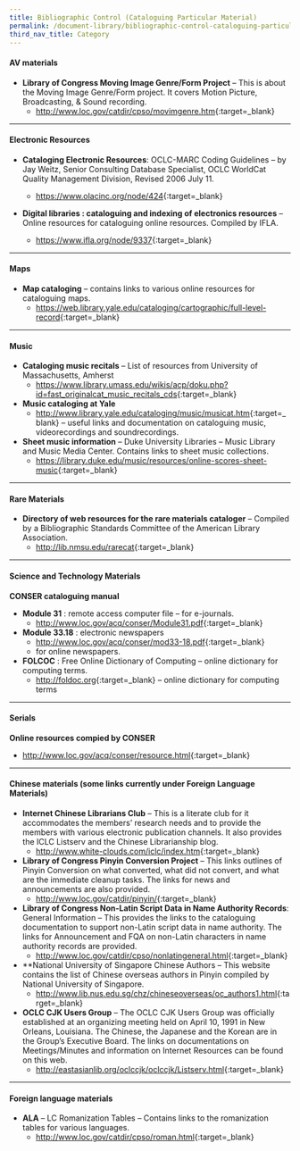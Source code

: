 ```yaml
---
title: Bibliographic Control (Cataloguing Particular Material)
permalink: /document-library/bibliographic-control-cataloguing-particular-material/
third_nav_title: Category
---
```


#### **AV materials**
- **Library of Congress Moving Image Genre/Form Project** – This is about the Moving Image Genre/Form project. It covers Motion Picture, Broadcasting, & Sound recording.
	- <http://www.loc.gov/catdir/cpso/movimgenre.htm>{:target=_blank}

<hr/>

#### **Electronic Resources**
- **Cataloging Electronic Resources**: OCLC-MARC Coding Guidelines – by Jay Weitz, Senior Consulting Database Specialist, OCLC WorldCat Quality Management Division, Revised 2006 July 11.
	- <https://www.olacinc.org/node/424>{:target=_blank}

- **Digital libraries : cataloguing and indexing of  electronics resources** – Online resources for cataloguing online resources. Compiled by IFLA.
	- <https://www.ifla.org/node/9337>{:target=_blank}

<hr/>

#### **Maps**
- **Map cataloging** – contains links to various online resources for cataloguing maps.
	- <https://web.library.yale.edu/cataloging/cartographic/full-level-record>{:target=_blank}

<hr/>

#### **Music**
- **Cataloging music recitals** – List of resources from University of Massachusetts, Amherst
	- <https://www.library.umass.edu/wikis/acp/doku.php?id=fast_originalcat_music_recitals_cds>{:target=_blank}
- **Music cataloging at Yale**
	- <http://www.library.yale.edu/cataloging/music/musicat.htm>{:target=_blank}
	– useful links and documentation on cataloguing music, videorecordings and soundrecordings.
- **Sheet music information** – Duke University Libraries – Music Library and Music Media Center. Contains links to sheet music collections.
	- <https://library.duke.edu/music/resources/online-scores-sheet-music>{:target=_blank}

<hr/>

#### **Rare Materials**
- **Directory of web resources for the rare materials cataloger** – Compiled by a Bibliographic Standards Committee of the American Library Association.
	- <http://lib.nmsu.edu/rarecat>{:target=_blank}

<hr/>

#### **Science and Technology Materials**
**CONSER cataloguing manual**
- **Module 31** : remote access computer file – for e-journals.
	- <http://www.loc.gov/acq/conser/Module31.pdf>{:target=_blank}
- **Module 33.18** : electronic newspapers
	- <http://www.loc.gov/acq/conser/mod33-18.pdf>{:target=_blank}
	- for online newspapers.
- **FOLCOC** : Free Online Dictionary of Computing – online dictionary for computing terms.
	- <http://foldoc.org>{:target=_blank}
	– online dictionary for computing terms

<hr/>

#### **Serials**
**Online resources compied by CONSER**
- <http://www.loc.gov/acq/conser/resource.html>{:target=_blank}

<hr/>

#### **Chinese materials (some links currently under Foreign Language Materials)**
- **Internet Chinese Librarians Club** – This is a literate club for it accommodates the members’ research needs and to provide the members with various electronic publication channels. It also provides the ICLC Listserv and the Chinese Librarianship blog.
	- <http://www.white-clouds.com/iclc/index.htm>{:target=_blank}
- **Library of Congress Pinyin Conversion Project** – This links outlines of Pinyin Conversion on what converted, what did not convert, and what are the immediate cleanup tasks. The links for news and announcements are also provided.
	- <http://www.loc.gov/catdir/pinyin/>{:target=_blank}
- **Library of Congress Non-Latin Script Data in Name Authority Records**: General Information – This provides the links to the cataloguing documentation to support non-Latin script data in name authority. The links for Announcement and FQA on non-Latin characters in name authority records are provided.
	- <http://www.loc.gov/catdir/cpso/nonlatingeneral.html>{:target=_blank}
- **National University of Singapore Chinese Authors – This website contains the list of Chinese overseas authors in Pinyin compiled by National University of Singapore.
	- <http://www.lib.nus.edu.sg/chz/chineseoverseas/oc_authors1.html>{:target=_blank}
- **OCLC CJK Users Group** – The OCLC CJK Users Group was officially established at an organizing meeting held on April 10, 1991 in New Orleans, Louisiana. The Chinese, the Japanese and the Korean are in the Group’s Executive Board. The links on documentations on Meetings/Minutes and information on Internet Resources can be found on this web.
	- <http://eastasianlib.org/oclccjk/oclccjk/Listserv.html>{:target=_blank}

<hr/>

#### **Foreign language materials**
- **ALA** – LC Romanization Tables – Contains links to the romanization tables for various languages.
	- <http://www.loc.gov/catdir/cpso/roman.html>{:target=_blank}
